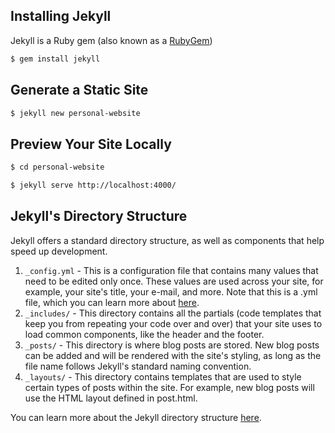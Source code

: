 ## Installing Jekyll

Jekyll is a Ruby gem (also known as a [RubyGem](http://guides.rubygems.org/what-is-a-gem/))

```bash
$ gem install jekyll
```

## Generate a Static Site

```bash
$ jekyll new personal-website
```

## Preview Your Site Locally

```bash
$ cd personal-website

$ jekyll serve http://localhost:4000/
```

## Jekyll's Directory Structure

Jekyll offers a standard directory structure, as well as components that help speed up development.

1. `_config.yml` - This is a configuration file that contains many values that need to be edited only once. These values are used across your site, for example, your site's title, your e-mail, and more. Note that this is a .yml file, which you can learn more about [here](http://www.yaml.org/start.html).
2. `_includes/` - This directory contains all the partials (code templates that keep you from repeating your code over and over) that your site uses to load common components, like the header and the footer.
3. `_posts/` - This directory is where blog posts are stored. New blog posts can be added and will be rendered with the site's styling, as long as the file name follows Jekyll's standard naming convention.
4. `_layouts/` - This directory contains templates that are used to style certain types of posts within the site. For example, new blog posts will use the HTML layout defined in post.html.

You can learn more about the Jekyll directory structure [here](https://jekyllrb.com/docs/structure/).


